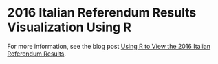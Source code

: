 2016 Italian Referendum Results Visualization Using R
===

For more information, see the blog post [Using R to View the 2016 Italian Referendum Results](http://blog.travelmarx.com/2018/02/using-r-to-view-2016-italian-referendum-results.html).
